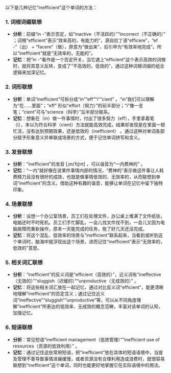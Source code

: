 以下是几种记忆“inefficient”这个单词的方法：

### 1. 词根词缀联想
 - **分析**：前缀“in -”表示否定，如“inactive（不活跃的）”“incorrect（不正确的）” ；词根“efficient”表示“效率高的，有能力的”，源自拉丁语“efficere”，“ef -”（出） + “facere”（做），原意为“做出来”，后引申为“有效率地完成”。所以“inefficient”就是“无效率的，无能的”。
 - **记忆**：把“in -”看作是一个否定开关，当它遇上“efficient”这个表示高效的词根时，就将其意义反转，变成了“不高效的，低效的”，通过这种词根词缀的组合逻辑来加深记忆。

### 2. 词形联想
 - **分析**：单词“inefficient”可拆分成“in”“eff”“i”“cient” 。“in”我们可以理解为“在……里面”；“eff” 形似“effort（努力）”的前半部分；“i”像一支笔；“cient”可与“science（科学）”后半部分联系。
 - **记忆**：想象在（in）做一件事情时，付出了很多努力（eff），手里拿着笔（i），本以为符合科学（cient）方法就能高效完成，结果却发现是在里面一顿忙活，没有达到预期效果，还是低效的（inefficient） 。通过这种对单词各部分赋予形象意义并串联成场景的方式，便于记住单词拼写和含义。

### 3. 发音联想
 - **分析**：“inefficient”的发音 [ˌɪnɪˈfɪʃnt] ，可以谐音为“一内费神的” 。
 - **记忆**：“一内”就好像在说某件事情内部的情况，“费神的”表示做这件事让人耗费精力且没有很好的成效，也就是做事情低效的、无效率的，从而联想到单词“inefficient”的含义。借助这种有趣的谐音，能够让单词在记忆中留下独特印象。

### 4. 场景联想
 - **分析**：设想一个办公室场景，员工们在处理文件，办公桌上堆满了文件纸张，电脑还时不时死机。员工们手忙脚乱，一会儿找文件找不到，一会儿又因为电脑故障而重新操作，原本一天能完成的任务，拖了好几天还没完成。
 - **记忆**：将这个混乱、低效率的场景与“inefficient”联系起来，当看到或听到这个单词时，脑海中就浮现出这个场景，进而记住“inefficient”表示“无效率的，低效的”意思。

### 5. 相关词汇联想
 - **分析**：“inefficient”的反义词是“efficient（高效的）”，近义词有“ineffective（无效的）”“sluggish（迟缓的）”“unproductive（无成效的）” 。
 - **记忆**：将这些相关词汇放在一起记忆，通过对比反义词“efficient”，能更清晰地理解“inefficient”的否定含义；通过记住近义词“ineffective”“sluggish”“unproductive”等，可以从不同角度理解“inefficient”所表达的低效率、无成效的概念范畴，丰富对该单词的认知，加强记忆。

### 6. 短语联想
 - **分析**：常见短语“inefficient management（低效管理）”“inefficient use of resources（资源的低效利用）” 。
 - **记忆**：通过记住这些常用短语，把“inefficient”放在具体的短语语境中，当提及管理不善导致事情进展缓慢，或者资源没有合理利用造成浪费时，就很容易联想到“inefficient”这个单词，同时也能更好地掌握它在实际语境中的用法。 